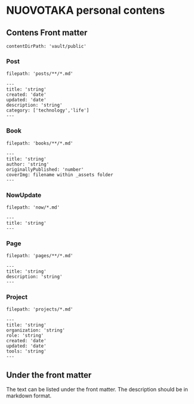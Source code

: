 # NUOVOTAKA personal contens

## Contens Front matter

`contentDirPath: 'vault/public'`

### Post

`filepath: 'posts/**/*.md'`

```
---
title: 'string'
created: 'date'
updated: 'date'
description: 'string'
category: ['technology','life']
---
```

### Book

`filepath: 'books/**/*.md'`

```
---
title: 'string'
author: 'string'
originallyPublished: 'number'
coverImg: filename within _assets folder
---
```

### NowUpdate

`filepath: 'now/*.md'`

```
---
title: 'string'
---
```

### Page

`filepath: 'pages/**/*.md'`

```
---
title: 'string'
description: 'string'
---
```

### Project

`filepath: 'projects/*.md'`

```
---
title: 'string'
organization: 'string'
role: 'string'
created: 'date'
updated: 'date'
tools: 'string'
---
```

## Under the front matter

The text can be listed under the front matter.
The description should be in markdown format.
